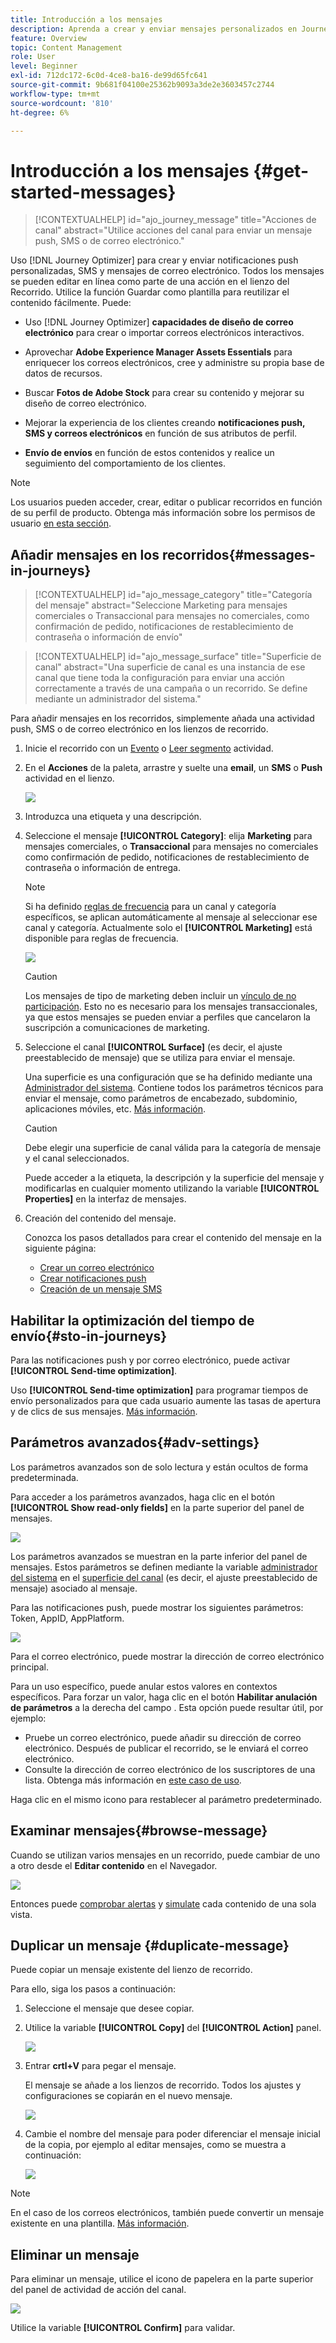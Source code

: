 ```yaml
---
title: Introducción a los mensajes
description: Aprenda a crear y enviar mensajes personalizados en Journey Optimizer
feature: Overview
topic: Content Management
role: User
level: Beginner
exl-id: 712dc172-6c0d-4ce8-ba16-de99d65fc641
source-git-commit: 9b681f04100e25362b9093a3de2e3603457c2744
workflow-type: tm+mt
source-wordcount: '810'
ht-degree: 6%

---
```


# Introducción a los mensajes {#get-started-messages}

>[!CONTEXTUALHELP]
>id="ajo_journey_message"
>title="Acciones de canal"
>abstract="Utilice acciones del canal para enviar un mensaje push, SMS o de correo electrónico."

Uso [!DNL Journey Optimizer] para crear y enviar notificaciones push personalizadas, SMS y mensajes de correo electrónico. Todos los mensajes se pueden editar en línea como parte de una acción en el lienzo del Recorrido.  Utilice la función Guardar como plantilla para reutilizar el contenido fácilmente. Puede:

* Uso [!DNL Journey Optimizer] **capacidades de diseño de correo electrónico** para crear o importar correos electrónicos interactivos.

* Aprovechar **Adobe Experience Manager Assets Essentials** para enriquecer los correos electrónicos, cree y administre su propia base de datos de recursos.

* Buscar **Fotos de Adobe Stock** para crear su contenido y mejorar su diseño de correo electrónico.

* Mejorar la experiencia de los clientes creando **notificaciones push, SMS y correos electrónicos** en función de sus atributos de perfil.

* **Envío de envíos** en función de estos contenidos y realice un seguimiento del comportamiento de los clientes.

>[!NOTE]
>
>Los usuarios pueden acceder, crear, editar o publicar recorridos en función de su perfil de producto. Obtenga más información sobre los permisos de usuario [en esta sección](../administration/permissions.md).


## Añadir mensajes en los recorridos{#messages-in-journeys}

>[!CONTEXTUALHELP]
>id="ajo_message_category"
>title="Categoría del mensaje"
>abstract="Seleccione Marketing para mensajes comerciales o Transaccional para mensajes no comerciales, como confirmación de pedido, notificaciones de restablecimiento de contraseña o información de envío"

>[!CONTEXTUALHELP]
>id="ajo_message_surface"
>title="Superficie de canal"
>abstract="Una superficie de canal es una instancia de ese canal que tiene toda la configuración para enviar una acción correctamente a través de una campaña o un recorrido. Se define mediante un administrador del sistema."

Para añadir mensajes en los recorridos, simplemente añada una actividad push, SMS o de correo electrónico en los lienzos de recorrido.

1. Inicie el recorrido con un [Evento](../building-journeys/general-events.md) o [Leer segmento](../building-journeys/read-segment.md) actividad.

1. En el **Acciones** de la paleta, arrastre y suelte una **email**, un **SMS** o **Push** actividad en el lienzo.

   ![](assets/add-a-message.png)

1. Introduzca una etiqueta y una descripción.

1. Seleccione el mensaje **[!UICONTROL Category]**: elija **Marketing** para mensajes comerciales, o **Transaccional** para mensajes no comerciales como confirmación de pedido, notificaciones de restablecimiento de contraseña o información de entrega.

   >[!NOTE]
   >
   >Si ha definido [reglas de frecuencia](../configuration/frequency-rules.md) para un canal y categoría específicos, se aplican automáticamente al mensaje al seleccionar ese canal y categoría. Actualmente solo el **[!UICONTROL Marketing]** está disponible para reglas de frecuencia.

   ![](assets/inline-message-category.png)

   >[!CAUTION]
   >
   >Los mensajes de tipo de marketing deben incluir un [vínculo de no participación](../messages/consent.md#opt-out-management). Esto no es necesario para los mensajes transaccionales, ya que estos mensajes se pueden enviar a perfiles que cancelaron la suscripción a comunicaciones de marketing.

1. Seleccione el canal **[!UICONTROL Surface]** (es decir, el ajuste preestablecido de mensaje) que se utiliza para enviar el mensaje.

   Una superficie es una configuración que se ha definido mediante una [Administrador del sistema](../start/path/administrator.md). Contiene todos los parámetros técnicos para enviar el mensaje, como parámetros de encabezado, subdominio, aplicaciones móviles, etc. [Más información](../configuration/message-presets.md).

   >[!CAUTION]
   >
   >Debe elegir una superficie de canal válida para la categoría de mensaje y el canal seleccionados.

   Puede acceder a la etiqueta, la descripción y la superficie del mensaje y modificarlas en cualquier momento utilizando la variable **[!UICONTROL Properties]** en la interfaz de mensajes.

1. Creación del contenido del mensaje.

   Conozca los pasos detallados para crear el contenido del mensaje en la siguiente página:

   * [Crear un correo electrónico](create-email.md)
   * [Crear notificaciones push](create-push.md)
   * [Creación de un mensaje SMS](create-sms.md)

## Habilitar la optimización del tiempo de envío{#sto-in-journeys}

Para las notificaciones push y por correo electrónico, puede activar **[!UICONTROL Send-time optimization]**.

Uso **[!UICONTROL Send-time optimization]** para programar tiempos de envío personalizados para que cada usuario aumente las tasas de apertura y de clics de sus mensajes. [Más información](../messages/send-time-optimization.md).


## Parámetros avanzados{#adv-settings}

Los parámetros avanzados son de solo lectura y están ocultos de forma predeterminada.

Para acceder a los parámetros avanzados, haga clic en el botón **[!UICONTROL Show read-only fields]** en la parte superior del panel de mensajes.

![](assets/show-read-only.png)

Los parámetros avanzados se muestran en la parte inferior del panel de mensajes. Estos parámetros se definen mediante la variable [administrador del sistema](../start/path/administrator.md) en el [superficie del canal](../configuration/message-presets.md) (es decir, el ajuste preestablecido de mensaje) asociado al mensaje.

Para las notificaciones push, puede mostrar los siguientes parámetros: Token, AppID, AppPlatform.

![](assets/push-adv-parameters.png)

Para el correo electrónico, puede mostrar la dirección de correo electrónico principal.

Para un uso específico, puede anular estos valores en contextos específicos. Para forzar un valor, haga clic en el botón **Habilitar anulación de parámetros** a la derecha del campo . Esta opción puede resultar útil, por ejemplo:

* Pruebe un correo electrónico, puede añadir su dirección de correo electrónico. Después de publicar el recorrido, se le enviará el correo electrónico.
* Consulte la dirección de correo electrónico de los suscriptores de una lista. Obtenga más información en [este caso de uso](../building-journeys/message-to-subscribers-uc.md).

Haga clic en el mismo icono para restablecer al parámetro predeterminado.


## Examinar mensajes{#browse-message}

Cuando se utilizan varios mensajes en un recorrido, puede cambiar de uno a otro desde el **Editar contenido** en el Navegador.

![](assets/inline-messages-multi-content.png)

Entonces puede [comprobar alertas](alerts.md) y [simulate](../design/preview.md) cada contenido de una sola vista.

## Duplicar un mensaje {#duplicate-message}

Puede copiar un mensaje existente del lienzo de recorrido.

Para ello, siga los pasos a continuación:

1. Seleccione el mensaje que desee copiar.

1. Utilice la variable **[!UICONTROL Copy]** del **[!UICONTROL Action]** panel.

   ![](assets/message-duplicate.png)

1. Entrar **crtl+V** para pegar el mensaje.

   El mensaje se añade a los lienzos de recorrido. Todos los ajustes y configuraciones se copiarán en el nuevo mensaje.

   ![](assets/message-duplicated.png)

1. Cambie el nombre del mensaje para poder diferenciar el mensaje inicial de la copia, por ejemplo al editar mensajes, como se muestra a continuación:

   ![](assets/multi-message.png)


>[!NOTE]
>
>En el caso de los correos electrónicos, también puede convertir un mensaje existente en una plantilla. [Más información](../design/email-templates.md).

## Eliminar un mensaje

Para eliminar un mensaje, utilice el icono de papelera en la parte superior del panel de actividad de acción del canal.

![](assets/delete-message.png)

Utilice la variable **[!UICONTROL Confirm]** para validar.

